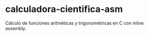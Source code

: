 # calculadora-cientifica-asm
Cálculo de funciones aritméticas y trigonométricas en C con inline assembly.
